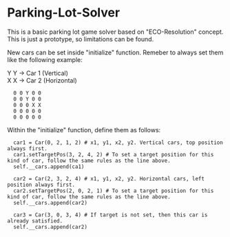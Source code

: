 # Parking-Lot-Solver

This is a basic parking lot game solver based on "ECO-Resolution" concept. This is just a prototype, so limitations can be found.

New cars can be set inside "initialize" function. Remeber to always set them like the following example:

Y Y -> Car 1 (Vertical)<br>
X X -> Car 2 (Horizontal)

      0 0 Y 0 0
      0 0 Y 0 0
      0 0 0 X X
      0 0 0 0 0
      0 0 0 0 0

Within the "initialize" function, define them as follows:

      car1 = Car(0, 2, 1, 2) # x1, y1, x2, y2. Vertical cars, top position always first.
      car1.setTargetPos(3, 2, 4, 2) # To set a target position for this kind of car, follow the same rules as the line above.
      self.__cars.append(ca1)

      car2 = Car(2, 3, 2, 4) # x1, y1, x2, y2. Horizontal cars, left position always first.
      car2.setTargetPos(2, 0, 2, 1) # To set a target position for this kind of car, follow the same rules as the line above.
      self.__cars.append(car2)

      car3 = Car(3, 0, 3, 4) # If target is not set, then this car is already satisfied.
      self.__cars.append(car2)